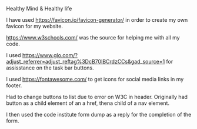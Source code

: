 Healthy Mind & Healthy life

I have used https://favicon.io/favicon-generator/ in order to create my own favicon for my website.

https://www.w3schools.com/ was the source for helping me with all my code.

I used https://www.glo.com/?adjust_referrer=adjust_reftag%3DcB70IBCrdzCCs&gad_source=1 for assisstance on the task bar buttons.

I used https://fontawesome.com/ to get icons for social media links in my footer.

Had to change buttons to list due to error on W3C in header. Originally had button as a child element of an a href, thena child of a nav element.

I then used the code institute form dump as a reply for the completion of the form.
